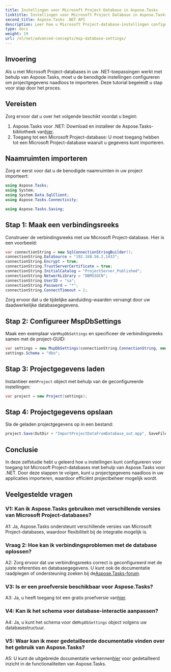 ```yaml
---
title: Instellingen voor Microsoft Project Database in Aspose.Tasks
linktitle: Instellingen voor Microsoft Project Database in Aspose.Tasks
second_title: Aspose.Tasks .NET API
description: Leer hoe u Microsoft Project-database-instellingen configureert met Aspose.Tasks voor naadloze integratie in .NET-toepassingen.
type: docs
weight: 19
url: /nl/net/advanced-concepts/msp-database-settings/
---
```

## Invoering

Als u met Microsoft Project-databases in uw .NET-toepassingen werkt met behulp van Aspose.Tasks, moet u de benodigde instellingen configureren om projectgegevens naadloos te importeren. Deze tutorial begeleidt u stap voor stap door het proces.

## Vereisten

Zorg ervoor dat u over het volgende beschikt voordat u begint:

1.  Aspose.Tasks voor .NET: Download en installeer de Aspose.Tasks-bibliotheek van[hier](https://releases.aspose.com/tasks/net/).
2. Toegang tot een Microsoft Project-database: U moet toegang hebben tot een Microsoft Project-database waaruit u gegevens kunt importeren.

## Naamruimten importeren

Zorg er eerst voor dat u de benodigde naamruimten in uw project importeert:

```csharp
using Aspose.Tasks;
using System;
using System.Data.SqlClient;
using Aspose.Tasks.Connectivity;

using Aspose.Tasks.Saving;
```

## Stap 1: Maak een verbindingsreeks

Construeer de verbindingsreeks met uw Microsoft Project-database. Hier is een voorbeeld:

```csharp
var connectionString = new SqlConnectionStringBuilder();
connectionString.DataSource = "192.168.56.2,1433";
connectionString.Encrypt = true;
connectionString.TrustServerCertificate = true;
connectionString.InitialCatalog = "ProjectServer_Published";
connectionString.NetworkLibrary = "DBMSSOCN";
connectionString.UserID = "sa";
connectionString.Password = "*";
connectionString.ConnectTimeout = 2;
```

Zorg ervoor dat u de tijdelijke aanduiding-waarden vervangt door uw daadwerkelijke databasegegevens.

## Stap 2: Configureer MspDbSettings

 Maak een exemplaar van`MspDbSettings` en specificeer de verbindingsreeks samen met de project-GUID:

```csharp
var settings = new MspDbSettings(connectionString.ConnectionString, new Guid("E6426C44-D6CB-4B9C-AF16-48910ACE0F54"));
settings.Schema = "dbo";
```

## Stap 3: Projectgegevens laden

 Instantieer een`Project` object met behulp van de geconfigureerde instellingen:

```csharp
var project = new Project(settings);
```

## Stap 4: Projectgegevens opslaan

Sla de geladen projectgegevens op in een bestand:

```csharp
project.Save(OutDir + "ImportProjectDataFromDatabase_out.mpp", SaveFileFormat.Mpp);
```

## Conclusie

In deze zelfstudie hebt u geleerd hoe u instellingen kunt configureren voor toegang tot Microsoft Project-databases met behulp van Aspose.Tasks voor .NET. Door deze stappen te volgen, kunt u projectgegevens naadloos in uw applicaties importeren, waardoor efficiënt projectbeheer mogelijk wordt.

## Veelgestelde vragen

### V1: Kan ik Aspose.Tasks gebruiken met verschillende versies van Microsoft Project-databases?

A1: Ja, Aspose.Tasks ondersteunt verschillende versies van Microsoft Project-databases, waardoor flexibiliteit bij de integratie mogelijk is.

### Vraag 2: Hoe kan ik verbindingsproblemen met de database oplossen?

 A2: Zorg ervoor dat uw verbindingsreeks correct is geconfigureerd met de juiste referenties en databasegegevens. U kunt ook de documentatie raadplegen of ondersteuning zoeken bij de[Aspose.Tasks-forum](https://forum.aspose.com/c/tasks/15).

### V3: Is er een proefversie beschikbaar voor Aspose.Tasks?

 A3: Ja, u heeft toegang tot een gratis proefversie van[hier](https://releases.aspose.com/).

### V4: Kan ik het schema voor database-interactie aanpassen?

 A4: Ja, u kunt het schema voor de`MspDbSettings` object volgens uw databasestructuur.

### V5: Waar kan ik meer gedetailleerde documentatie vinden over het gebruik van Aspose.Tasks?

 A5: U kunt de uitgebreide documentatie verkennen[hier](https://reference.aspose.com/tasks/net/) voor gedetailleerd inzicht in de functionaliteiten van Aspose.Tasks.